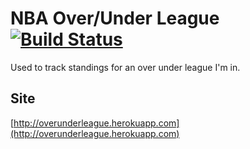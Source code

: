 # NBA Over/Under League [![Build Status](https://travis-ci.com/Jimeh87/over-under-league.svg?branch=master)](https://travis-ci.com/Jimeh87/over-under-league)
Used to track standings for an over under league I'm in. 

## Site

[http://overunderleague.herokuapp.com](http://overunderleague.herokuapp.com)